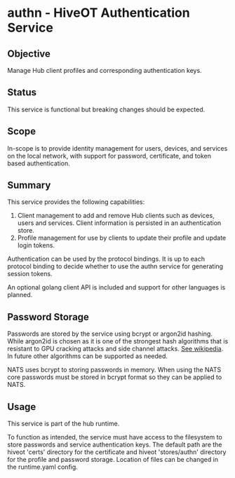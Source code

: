 # authn - HiveOT Authentication Service

## Objective

Manage Hub client profiles and corresponding authentication keys. 

## Status

This service is functional but breaking changes should be expected.

## Scope

In-scope is to provide identity management for users, devices, and services on the local network, with support for password, certificate, and token based authentication.

## Summary

This service provides the following capabilities:

1. Client management to add and remove Hub clients such as devices, users and services. Client information is persisted in an authentication store. 
2. Profile management for use by clients to update their profile and update login tokens.

Authentication can be used by the protocol bindings. It is up to each protocol binding to decide whether to use the authn service for generating session tokens. 

An optional golang client API is included and support for other languages is planned.

## Password Storage

Passwords are stored by the service using bcrypt or argon2id hashing. While argon2id is chosen as it is one of the strongest hash algorithms that is resistant to GPU cracking attacks and side channel attacks. [See wikipedia](https://en.wikipedia.org/wiki/Argon2). In future other algorithms can be supported as needed.

NATS uses bcrypt to storing passwords in memory. When using the NATS core passwords must be stored in bcrypt format so they can be applied to NATS.   

## Usage

This service is part of the hub runtime. 

To function as intended, the service must have access to the filesystem to store passwords and service authentication keys. The default path are the hiveot 'certs' directory for the certificate and hiveot 'stores/authn' directory for the profile and password storage. Location of files can be changed in the runtime.yaml config.


